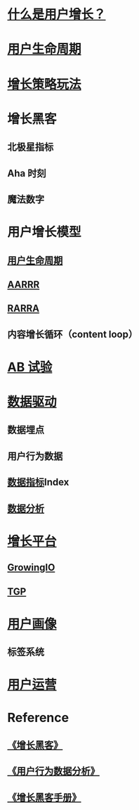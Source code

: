 
# [什么是用户增长？](WhatIs.md)

# [用户生命周期](UserLifecycle/README.md)

# [增长策略玩法](GrowthStrategy/)

# 增长黑客

## 北极星指标
## Aha 时刻
## 魔法数字

# 用户增长模型
## [用户生命周期](UserGrowthModel/UserLifecycle/README.md)

## [AARRR](UserGrowthModel/AARRR/README.md)
## [RARRA](UserGrowthModel/RARRA/README.md)
## 内容增长循环（content loop）

# [AB 试验](ABTest/README.md)

# [数据驱动](DataDriven/README.md)
## 数据埋点
## 用户行为数据

## [数据指标](DataDriven/Index/README.md)Index
## [数据分析](DataDriven/Analytics/README.md)

# [增长平台](UGP/README.md)
## [GrowingIO](UGP/GrowingIO)
## [TGP](UGP/TGP)

# [用户画像](UserPortrait/README.md)
## 标签系统

# [用户运营](UserOperation/)

# Reference

## [《增长黑客》](https://github.com/SunnnyChan/sc.ebooks/blob/master/product/GrowthHackers/)
## [《用户行为数据分析》](_doc/GrowingIO/)
## [《增长黑客手册》](_doc/GrowingIO/)
